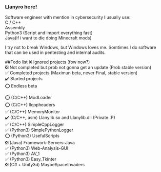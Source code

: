 ### Llanyro here!
Software engineer with mention in cybersecurity
I usually use:<br/>
C / C++ <br/>
Assembly <br/>
Python3 (Script and import everything fast) <br/>
Java(If i want to die doing Minecraft mods) <br/>

I try not to break Windows, but Windows loves me.
Somtimes I do software that can be used in pentesting and internal audits.

##Todo list
❌ Ignored projects (fow now?) <br/>
❎ Not completed but prob not gonna get an update (Prob stable version) <br/>
✅ Completed projects (Maximun beta, never Final, stable version) <br/>
✔️ Started projects <br/>
⭕ Endless beta <br/>

⭕ (C/C++) ModLoader <br/>
⭕ (C/C++) llcppheaders <br/>
✅ (C/C++) MemoryMonitor <br/>
✔️ (C/C++, asm) Llanylib.so and Llanylib.dll (Private :P) <br/>
✅ (C/C++) SimpleCppLogger <br/>
✅ (Python3) SimplePythonLogger <br/>
⭕ (Python3) UsefulScripts <br/>
❎ (Java) Framework-Servers-Java <br/>
✅ (Python3) Web-Analysis-GUI <br/>
✅ (Python3) AV_1 <br/>
✅ (Python3) Easy_Tkinter <br/>
❎ (C# + Unity3d) MaybeSpaceInvaders <br/>
